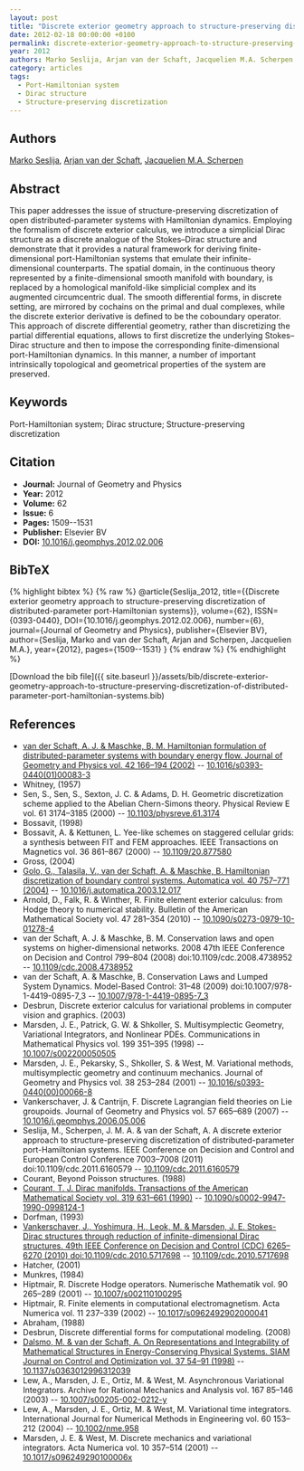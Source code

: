 ```yaml
---
layout: post
title: "Discrete exterior geometry approach to structure-preserving discretization of distributed-parameter port-Hamiltonian systems"
date: 2012-02-18 00:00:00 +0100
permalink: discrete-exterior-geometry-approach-to-structure-preserving-discretization-of-distributed-parameter-port-hamiltonian-systems
year: 2012
authors: Marko Seslija, Arjan van der Schaft, Jacquelien M.A. Scherpen
category: articles
tags:
  - Port-Hamiltonian system
  - Dirac structure
  - Structure-preserving discretization
---
```

 
## Authors
[Marko Seslija](authors/marko-seslija), [Arjan van der Schaft](authors/arjan-van-der-schaft), [Jacquelien M.A. Scherpen](authors/jacquelien-m-a-scherpen)
 
## Abstract
This paper addresses the issue of structure-preserving discretization of open distributed-parameter systems with Hamiltonian dynamics. Employing the formalism of discrete exterior calculus, we introduce a simplicial Dirac structure as a discrete analogue of the Stokes–Dirac structure and demonstrate that it provides a natural framework for deriving finite-dimensional port-Hamiltonian systems that emulate their infinite-dimensional counterparts. The spatial domain, in the continuous theory represented by a finite-dimensional smooth manifold with boundary, is replaced by a homological manifold-like simplicial complex and its augmented circumcentric dual. The smooth differential forms, in discrete setting, are mirrored by cochains on the primal and dual complexes, while the discrete exterior derivative is defined to be the coboundary operator. This approach of discrete differential geometry, rather than discretizing the partial differential equations, allows to first discretize the underlying Stokes–Dirac structure and then to impose the corresponding finite-dimensional port-Hamiltonian dynamics. In this manner, a number of important intrinsically topological and geometrical properties of the system are preserved.
 
## Keywords
Port-Hamiltonian system; Dirac structure; Structure-preserving discretization
 
## Citation
- **Journal:** Journal of Geometry and Physics
- **Year:** 2012
- **Volume:** 62
- **Issue:** 6
- **Pages:** 1509--1531
- **Publisher:** Elsevier BV
- **DOI:** [10.1016/j.geomphys.2012.02.006](https://doi.org/10.1016/j.geomphys.2012.02.006)
 
## BibTeX
{% highlight bibtex %}
{% raw %}
@article{Seslija_2012,
  title={{Discrete exterior geometry approach to structure-preserving discretization of distributed-parameter port-Hamiltonian systems}},
  volume={62},
  ISSN={0393-0440},
  DOI={10.1016/j.geomphys.2012.02.006},
  number={6},
  journal={Journal of Geometry and Physics},
  publisher={Elsevier BV},
  author={Seslija, Marko and van der Schaft, Arjan and Scherpen, Jacquelien M.A.},
  year={2012},
  pages={1509--1531}
}
{% endraw %}
{% endhighlight %}
 
[Download the bib file]({{ site.baseurl }}/assets/bib/discrete-exterior-geometry-approach-to-structure-preserving-discretization-of-distributed-parameter-port-hamiltonian-systems.bib)
 
## References
- [van der Schaft, A. J. & Maschke, B. M. Hamiltonian formulation of distributed-parameter systems with boundary energy flow. Journal of Geometry and Physics vol. 42 166–194 (2002)](hamiltonian-formulation-of-distributed-parameter-systems-with-boundary-energy-flow) -- [10.1016/s0393-0440(01)00083-3](https://doi.org/10.1016/s0393-0440(01)00083-3)
- Whitney, (1957)
- Sen, S., Sen, S., Sexton, J. C. & Adams, D. H. Geometric discretization scheme applied to the Abelian Chern-Simons theory. Physical Review E vol. 61 3174–3185 (2000) -- [10.1103/physreve.61.3174](https://doi.org/10.1103/physreve.61.3174)
- Bossavit, (1998)
- Bossavit, A. & Kettunen, L. Yee-like schemes on staggered cellular grids: a synthesis between FIT and FEM approaches. IEEE Transactions on Magnetics vol. 36 861–867 (2000) -- [10.1109/20.877580](https://doi.org/10.1109/20.877580)
- Gross, (2004)
- [Golo, G., Talasila, V., van der Schaft, A. & Maschke, B. Hamiltonian discretization of boundary control systems. Automatica vol. 40 757–771 (2004)](hamiltonian-discretization-of-boundary-control-systems) -- [10.1016/j.automatica.2003.12.017](https://doi.org/10.1016/j.automatica.2003.12.017)
- Arnold, D., Falk, R. & Winther, R. Finite element exterior calculus: from Hodge theory to numerical stability. Bulletin of the American Mathematical Society vol. 47 281–354 (2010) -- [10.1090/s0273-0979-10-01278-4](https://doi.org/10.1090/s0273-0979-10-01278-4)
- van der Schaft, A. J. & Maschke, B. M. Conservation laws and open systems on higher-dimensional networks. 2008 47th IEEE Conference on Decision and Control 799–804 (2008) doi:10.1109/cdc.2008.4738952 -- [10.1109/cdc.2008.4738952](https://doi.org/10.1109/cdc.2008.4738952)
- van der Schaft, A. & Maschke, B. Conservation Laws and Lumped System Dynamics. Model-Based Control: 31–48 (2009) doi:10.1007/978-1-4419-0895-7_3 -- [10.1007/978-1-4419-0895-7_3](https://doi.org/10.1007/978-1-4419-0895-7_3)
- Desbrun, Discrete exterior calculus for variational problems in computer vision and graphics. (2003)
- Marsden, J. E., Patrick, G. W. & Shkoller, S. Multisymplectic Geometry, Variational Integrators, and Nonlinear PDEs. Communications in Mathematical Physics vol. 199 351–395 (1998) -- [10.1007/s002200050505](https://doi.org/10.1007/s002200050505)
- Marsden, J. E., Pekarsky, S., Shkoller, S. & West, M. Variational methods, multisymplectic geometry and continuum mechanics. Journal of Geometry and Physics vol. 38 253–284 (2001) -- [10.1016/s0393-0440(00)00066-8](https://doi.org/10.1016/s0393-0440(00)00066-8)
- Vankerschaver, J. & Cantrijn, F. Discrete Lagrangian field theories on Lie groupoids. Journal of Geometry and Physics vol. 57 665–689 (2007) -- [10.1016/j.geomphys.2006.05.006](https://doi.org/10.1016/j.geomphys.2006.05.006)
- Seslija, M., Scherpen, J. M. A. & van der Schaft, A. A discrete exterior approach to structure-preserving discretization of distributed-parameter port-Hamiltonian systems. IEEE Conference on Decision and Control and European Control Conference 7003–7008 (2011) doi:10.1109/cdc.2011.6160579 -- [10.1109/cdc.2011.6160579](https://doi.org/10.1109/cdc.2011.6160579)
- Courant, Beyond Poisson structures. (1988)
- [Courant, T. J. Dirac manifolds. Transactions of the American Mathematical Society vol. 319 631–661 (1990)](dirac-manifolds) -- [10.1090/s0002-9947-1990-0998124-1](https://doi.org/10.1090/s0002-9947-1990-0998124-1)
- Dorfman, (1993)
- [Vankerschaver, J., Yoshimura, H., Leok, M. & Marsden, J. E. Stokes-Dirac structures through reduction of infinite-dimensional Dirac structures. 49th IEEE Conference on Decision and Control (CDC) 6265–6270 (2010) doi:10.1109/cdc.2010.5717698](stokes-dirac-structures-through-reduction-of-infinite-dimensional-dirac-structures) -- [10.1109/cdc.2010.5717698](https://doi.org/10.1109/cdc.2010.5717698)
- Hatcher, (2001)
- Munkres, (1984)
- Hiptmair, R. Discrete Hodge operators. Numerische Mathematik vol. 90 265–289 (2001) -- [10.1007/s002110100295](https://doi.org/10.1007/s002110100295)
- Hiptmair, R. Finite elements in computational electromagnetism. Acta Numerica vol. 11 237–339 (2002) -- [10.1017/s0962492902000041](https://doi.org/10.1017/s0962492902000041)
- Abraham, (1988)
- Desbrun, Discrete differential forms for computational modeling. (2008)
- [Dalsmo, M. & van der Schaft, A. On Representations and Integrability of Mathematical Structures in Energy-Conserving Physical Systems. SIAM Journal on Control and Optimization vol. 37 54–91 (1998)](on-representations-and-integrability-of-mathematical-structures-in-energy-conserving-physical-systems) -- [10.1137/s0363012996312039](https://doi.org/10.1137/s0363012996312039)
- Lew, A., Marsden, J. E., Ortiz, M. & West, M. Asynchronous Variational Integrators. Archive for Rational Mechanics and Analysis vol. 167 85–146 (2003) -- [10.1007/s00205-002-0212-y](https://doi.org/10.1007/s00205-002-0212-y)
- Lew, A., Marsden, J. E., Ortiz, M. & West, M. Variational time integrators. International Journal for Numerical Methods in Engineering vol. 60 153–212 (2004) -- [10.1002/nme.958](https://doi.org/10.1002/nme.958)
- Marsden, J. E. & West, M. Discrete mechanics and variational integrators. Acta Numerica vol. 10 357–514 (2001) -- [10.1017/s096249290100006x](https://doi.org/10.1017/s096249290100006x)

